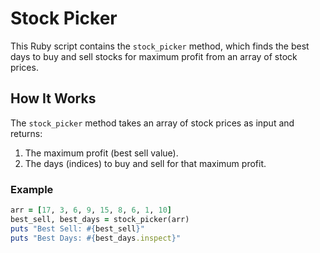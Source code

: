 # Stock Picker

This Ruby script contains the `stock_picker` method, which finds the best days to buy and sell stocks for maximum profit from an array of stock prices.

## How It Works
The `stock_picker` method takes an array of stock prices as input and returns:
1. The maximum profit (best sell value).
2. The days (indices) to buy and sell for that maximum profit.

### Example

```ruby
arr = [17, 3, 6, 9, 15, 8, 6, 1, 10]
best_sell, best_days = stock_picker(arr)
puts "Best Sell: #{best_sell}"
puts "Best Days: #{best_days.inspect}"
